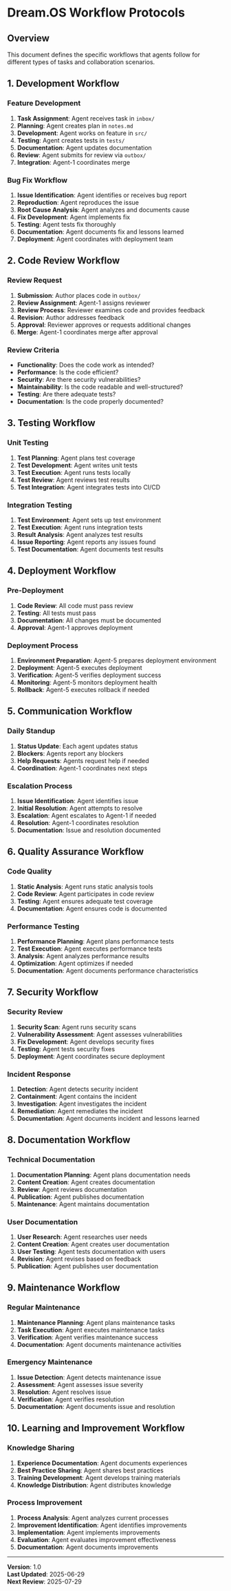 # Dream.OS Workflow Protocols

## Overview
This document defines the specific workflows that agents follow for different types of tasks and collaboration scenarios.

## 1. Development Workflow

### Feature Development
1. **Task Assignment**: Agent receives task in `inbox/`
2. **Planning**: Agent creates plan in `notes.md`
3. **Development**: Agent works on feature in `src/`
4. **Testing**: Agent creates tests in `tests/`
5. **Documentation**: Agent updates documentation
6. **Review**: Agent submits for review via `outbox/`
7. **Integration**: Agent-1 coordinates merge

### Bug Fix Workflow
1. **Issue Identification**: Agent identifies or receives bug report
2. **Reproduction**: Agent reproduces the issue
3. **Root Cause Analysis**: Agent analyzes and documents cause
4. **Fix Development**: Agent implements fix
5. **Testing**: Agent tests fix thoroughly
6. **Documentation**: Agent documents fix and lessons learned
7. **Deployment**: Agent coordinates with deployment team

## 2. Code Review Workflow

### Review Request
1. **Submission**: Author places code in `outbox/`
2. **Review Assignment**: Agent-1 assigns reviewer
3. **Review Process**: Reviewer examines code and provides feedback
4. **Revision**: Author addresses feedback
5. **Approval**: Reviewer approves or requests additional changes
6. **Merge**: Agent-1 coordinates merge after approval

### Review Criteria
- **Functionality**: Does the code work as intended?
- **Performance**: Is the code efficient?
- **Security**: Are there security vulnerabilities?
- **Maintainability**: Is the code readable and well-structured?
- **Testing**: Are there adequate tests?
- **Documentation**: Is the code properly documented?

## 3. Testing Workflow

### Unit Testing
1. **Test Planning**: Agent plans test coverage
2. **Test Development**: Agent writes unit tests
3. **Test Execution**: Agent runs tests locally
4. **Test Review**: Agent reviews test results
5. **Test Integration**: Agent integrates tests into CI/CD

### Integration Testing
1. **Test Environment**: Agent sets up test environment
2. **Test Execution**: Agent runs integration tests
3. **Result Analysis**: Agent analyzes test results
4. **Issue Reporting**: Agent reports any issues found
5. **Test Documentation**: Agent documents test results

## 4. Deployment Workflow

### Pre-Deployment
1. **Code Review**: All code must pass review
2. **Testing**: All tests must pass
3. **Documentation**: All changes must be documented
4. **Approval**: Agent-1 approves deployment

### Deployment Process
1. **Environment Preparation**: Agent-5 prepares deployment environment
2. **Deployment**: Agent-5 executes deployment
3. **Verification**: Agent-5 verifies deployment success
4. **Monitoring**: Agent-5 monitors deployment health
5. **Rollback**: Agent-5 executes rollback if needed

## 5. Communication Workflow

### Daily Standup
1. **Status Update**: Each agent updates status
2. **Blockers**: Agents report any blockers
3. **Help Requests**: Agents request help if needed
4. **Coordination**: Agent-1 coordinates next steps

### Escalation Process
1. **Issue Identification**: Agent identifies issue
2. **Initial Resolution**: Agent attempts to resolve
3. **Escalation**: Agent escalates to Agent-1 if needed
4. **Resolution**: Agent-1 coordinates resolution
5. **Documentation**: Issue and resolution documented

## 6. Quality Assurance Workflow

### Code Quality
1. **Static Analysis**: Agent runs static analysis tools
2. **Code Review**: Agent participates in code review
3. **Testing**: Agent ensures adequate test coverage
4. **Documentation**: Agent ensures code is documented

### Performance Testing
1. **Performance Planning**: Agent plans performance tests
2. **Test Execution**: Agent executes performance tests
3. **Analysis**: Agent analyzes performance results
4. **Optimization**: Agent optimizes if needed
5. **Documentation**: Agent documents performance characteristics

## 7. Security Workflow

### Security Review
1. **Security Scan**: Agent runs security scans
2. **Vulnerability Assessment**: Agent assesses vulnerabilities
3. **Fix Development**: Agent develops security fixes
4. **Testing**: Agent tests security fixes
5. **Deployment**: Agent coordinates secure deployment

### Incident Response
1. **Detection**: Agent detects security incident
2. **Containment**: Agent contains the incident
3. **Investigation**: Agent investigates the incident
4. **Remediation**: Agent remediates the incident
5. **Documentation**: Agent documents incident and lessons learned

## 8. Documentation Workflow

### Technical Documentation
1. **Documentation Planning**: Agent plans documentation needs
2. **Content Creation**: Agent creates documentation
3. **Review**: Agent reviews documentation
4. **Publication**: Agent publishes documentation
5. **Maintenance**: Agent maintains documentation

### User Documentation
1. **User Research**: Agent researches user needs
2. **Content Creation**: Agent creates user documentation
3. **User Testing**: Agent tests documentation with users
4. **Revision**: Agent revises based on feedback
5. **Publication**: Agent publishes user documentation

## 9. Maintenance Workflow

### Regular Maintenance
1. **Maintenance Planning**: Agent plans maintenance tasks
2. **Task Execution**: Agent executes maintenance tasks
3. **Verification**: Agent verifies maintenance success
4. **Documentation**: Agent documents maintenance activities

### Emergency Maintenance
1. **Issue Detection**: Agent detects maintenance issue
2. **Assessment**: Agent assesses issue severity
3. **Resolution**: Agent resolves issue
4. **Verification**: Agent verifies resolution
5. **Documentation**: Agent documents issue and resolution

## 10. Learning and Improvement Workflow

### Knowledge Sharing
1. **Experience Documentation**: Agent documents experiences
2. **Best Practice Sharing**: Agent shares best practices
3. **Training Development**: Agent develops training materials
4. **Knowledge Distribution**: Agent distributes knowledge

### Process Improvement
1. **Process Analysis**: Agent analyzes current processes
2. **Improvement Identification**: Agent identifies improvements
3. **Implementation**: Agent implements improvements
4. **Evaluation**: Agent evaluates improvement effectiveness
5. **Documentation**: Agent documents improvements

---

**Version**: 1.0  
**Last Updated**: 2025-06-29  
**Next Review**: 2025-07-29 